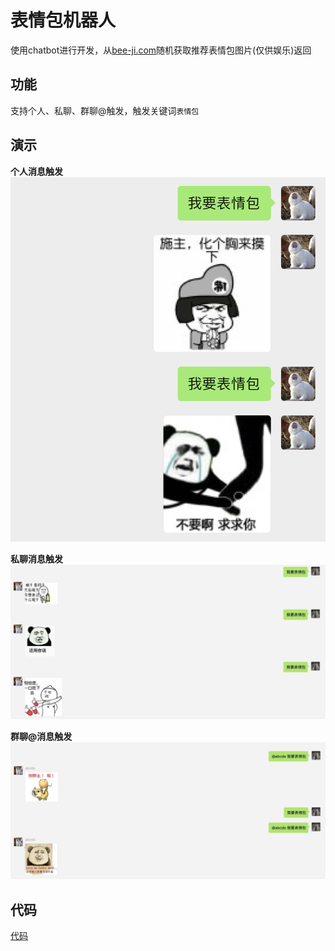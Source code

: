 # 表情包机器人
使用chatbot进行开发，从[bee-ji.com](www.bee-ji.com)随机获取推荐表情包图片(仅供娱乐)返回  

## 功能
支持个人、私聊、群聊@触发，触发关键词`表情包`  

## 演示
**个人消息触发**
![个人消息触发](../img/self_demo.jpg)  

**私聊消息触发**
![私聊消息触发](../img/onechat_demo.png)  

**群聊@消息触发**
![群聊@消息触发](../img/group_chat_demo.png)  

## 代码
[代码](./emoji_robot.py)